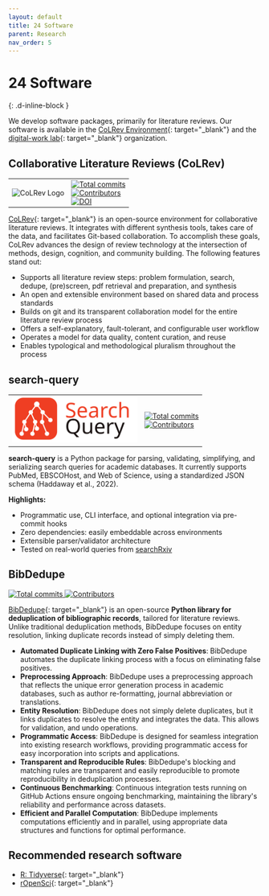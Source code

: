 ```yaml
---
layout: default
title: 24 Software
parent: Research
nav_order: 5
---
```


# 24 Software
{: .d-inline-block }

We develop software packages, primarily for literature reviews.
Our software is available in the [CoLRev Environment](https://github.com/CoLRev-Environment){: target="_blank"} and the [digital-work lab](https://github.com/orgs/digital-work-lab/repositories){: target="_blank"} organization.

## Collaborative Literature Reviews (CoLRev)

<table>
  <tr>
    <td><img src="https://raw.githubusercontent.com/CoLRev-Ecosystem/colrev/main/docs/figures/logo_small.png" alt="CoLRev Logo" width="300"></td>
    <td>
      <a href="https://github.com/CoLRev-Environment/colrev"><img src="https://img.shields.io/github/commit-activity/t/CoLRev-Environment/colrev" alt="Total commits"></a><br>
      <a href="https://github.com/CoLRev-Environment/colrev"><img src="https://img.shields.io/github/contributors-anon/CoLRev-Environment/colrev" alt="Contributors"></a><br>
      <a href="https://zenodo.org/badge/latestdoi/363073613"><img src="https://zenodo.org/badge/363073613.svg" alt="DOI"></a>
    </td>
  </tr>
</table>

[CoLRev](https://github.com/CoLRev-Environment/colrev){: target="_blank"} is an open-source environment for collaborative literature reviews.
It integrates with different synthesis tools, takes care of the data, and facilitates Git-based collaboration. 
To accomplish these goals, CoLRev advances the design of review technology at the intersection of methods, design, cognition, and community building.
The following features stand out:

- Supports all literature review steps: problem formulation, search, dedupe, (pre)screen, pdf retrieval and preparation, and synthesis
- An open and extensible environment based on shared data and process standards
- Builds on git and its transparent collaboration model for the entire literature review process
- Offers a self-explanatory, fault-tolerant, and configurable user workflow
- Operates a model for data quality, content curation, and reuse
- Enables typological and methodological pluralism throughout the process

## search-query

<table>
  <tr>
    <td>
      <img src="https://raw.githubusercontent.com/CoLRev-Environment/search-query/refs/heads/main/docs/source/_static/search_query_logo.svg" alt="SearchQuery Logo" width="250">
    </td>
    <td>
      <a href="https://github.com/CoLRev-Environment/search-query">
        <img src="https://img.shields.io/github/commit-activity/t/CoLRev-Environment/search-query" alt="Total commits">
      </a><br>
      <a href="https://github.com/CoLRev-Environment/search-query">
        <img src="https://img.shields.io/github/contributors-anon/CoLRev-Environment/search-query" alt="Contributors">
      </a><br>
    </td>
  </tr>
</table>

**search-query** is a Python package for parsing, validating, simplifying, and serializing search queries for academic databases. It currently supports PubMed, EBSCOHost, and Web of Science, using a standardized JSON schema (Haddaway et al., 2022).

**Highlights:**

- Programmatic use, CLI interface, and optional integration via pre-commit hooks
- Zero dependencies: easily embeddable across environments
- Extensible parser/validator architecture
- Tested on real-world queries from [searchRxiv](https://www.searchrxiv.org/)

## BibDedupe

<a href="https://github.com/CoLRev-Environment/bib-dedupe">
  <img src="https://img.shields.io/github/commit-activity/t/CoLRev-Environment/bib-dedupe" alt="Total commits">
</a>
<a href="https://github.com/CoLRev-Environment/bib-dedupe">
  <img src="https://img.shields.io/github/contributors-anon/CoLRev-Environment/bib-dedupe" alt="Contributors">
</a>

[BibDedupe](https://github.com/CoLRev-Environment/bib-dedupe){: target="_blank"} is an open-source **Python library for deduplication of bibliographic records**, tailored for literature reviews.
Unlike traditional deduplication methods, BibDedupe focuses on entity resolution, linking duplicate records instead of simply deleting them.

- **Automated Duplicate Linking with Zero False Positives**: BibDedupe automates the duplicate linking process with a focus on eliminating false positives.
- **Preprocessing Approach**: BibDedupe uses a preprocessing approach that reflects the unique error generation process in academic databases, such as author re-formatting, journal abbreviation or translations.
- **Entity Resolution**: BibDedupe does not simply delete duplicates, but it links duplicates to resolve the entity and integrates the data. This allows for validation, and undo operations.
- **Programmatic Access**: BibDedupe is designed for seamless integration into existing research workflows, providing programmatic access for easy incorporation into scripts and applications.
- **Transparent and Reproducible Rules**: BibDedupe's blocking and matching rules are transparent and easily reproducible to promote reproducibility in deduplication processes.
- **Continuous Benchmarking**: Continuous integration tests running on GitHub Actions ensure ongoing benchmarking, maintaining the library's reliability and performance across datasets.
- **Efficient and Parallel Computation**: BibDedupe implements computations efficiently and in parallel, using appropriate data structures and functions for optimal performance.

## Recommended research software

- [R: Tidyverse](https://www.tidyverse.org/){: target="_blank"}
- [rOpenSci](https://ropensci.org/){: target="_blank"}
